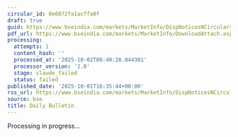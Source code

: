 ```yaml
---
circular_id: 8e6072fa1acffa0f
draft: true
guid: https://www.bseindia.com/markets/MarketInfo/DispNoticesNCirculars.aspx?Noticeid={3A102A42-0C86-4EFC-9480-8E0DA7F33F9C}&noticeno=20251001-82&dt=10/01/2025&icount=82&totcount=83&flag=0
pdf_url: https://www.bseindia.com/markets/MarketInfo/DownloadAttach.aspx?id=20251001-82&attachedId=181bdb4e-3dba-4c15-ac16-933faed7a51c
processing:
  attempts: 1
  content_hash: ''
  processed_at: '2025-10-02T06:40:28.844301'
  processor_version: '2.0'
  stage: claude_failed
  status: failed
published_date: '2025-10-01T16:35:44+00:00'
rss_url: https://www.bseindia.com/markets/MarketInfo/DispNoticesNCirculars.aspx?Noticeid={3A102A42-0C86-4EFC-9480-8E0DA7F33F9C}&noticeno=20251001-82&dt=10/01/2025&icount=82&totcount=83&flag=0
source: bse
title: Daily Bulletin
---
```


Processing in progress...